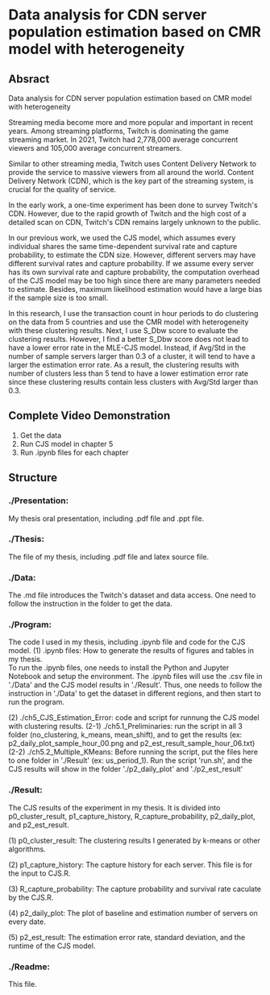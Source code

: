 # Data analysis for CDN server population estimation based on CMR model with heterogeneity

## Absract
Data analysis for CDN server population estimation based on CMR model with heterogeneity

Streaming media become more and more popular and important in recent years. Among streaming platforms, Twitch is dominating the game streaming market. In 2021, Twitch had 2,778,000 average concurrent viewers and 105,000 average concurrent streamers.

Similar to other streaming media, Twitch uses Content Delivery Network to provide the service to massive viewers from all around the world. Content Delivery Network (CDN), which is the key part of the streaming system, is crucial for the quality of service.

In the early work, a one-time experiment has been done to survey Twitch's CDN. However, due to the rapid growth of Twitch and the high cost of a detailed scan on CDN, Twitch's CDN remains largely unknown to the public. 

In our previous work, we used the CJS model, which assumes every individual shares the same time-dependent survival rate and capture probability, to estimate the CDN size. However, different servers may have different survival rates and capture probability. If we assume every server has its own survival rate and capture probability, the computation overhead of the CJS model may be too high since there are many parameters needed to estimate. Besides, maximum likelihood estimation would have a large bias if the sample size is too small.

In this research, I use the transaction count in hour periods to do clustering on the data from 5 countries and use the CMR model with heterogeneity with these clustering results. Next, I use S\_Dbw score to evaluate the clustering results. However, I find a better S_Dbw score does not lead to have a lower error rate in the MLE-CJS model. Instead, if Avg/Std in the number of sample servers larger than 0.3 of a cluster, it will tend to have a larger the estimation error rate. As a result, the clustering results with number of clusters less than 5 tend to have a lower estimation error rate since these clustering results contain less clusters with Avg/Std larger than 0.3.


## Complete Video Demonstration
1. Get the data
2. Run CJS model in chapter 5
3. Run .ipynb files for each chapter

## Structure

### ./Presentation: 
My thesis oral presentation, including .pdf file and .ppt file.

### ./Thesis:
The file of my thesis, including .pdf file and latex source file.

### ./Data:
The .md file introduces the Twitch's dataset and data access. One need to follow the instruction in the folder to get the data.

### ./Program:
The code I used in my thesis, including .ipynb file and code for the CJS model.
  (1) .ipynb files: How to generate the results of figures and tables in my thesis. \
  To run the .ipynb files, one needs to install the Python and Jupyter Notebook and setup the environment.
  The .ipynb files will use the .csv file in './Data' and the CJS model results in './Result'.
  Thus, one needs to follow the instruction in './Data' to get the dataset in different regions, and then start to run the program.
  
  (2) ./ch5_CJS_Estimation_Error: code and script for runnung the CJS model with clustering results.
    (2-1) ./ch5.1_Preliminaries: run the script in all 3 folder (no_clustering, k_means, mean_shift), 
    and to get the results (ex: p2_daily_plot_sample_hour_00.png and p2_est_result_sample_hour_06.txt)
    (2-2) ./ch5.2_Multiple_KMeans: Before running the script, put the files here to one folder in './Result' (ex: us_period_1). 
    Run the script 'run.sh', and the CJS results will show in the folder './p2_daily_plot' and './p2_est_result'

### ./Result:
The CJS results of the experiment in my thesis. 
It is divided into p0_cluster_result, p1_capture_history, R_capture_probability, p2_daily_plot, and p2_est_result.

(1) p0_cluster_result: The clustering results I generated by k-means or other algorithms.

(2) p1_capture_history: The capture history for each server. This file is for the input to CJS.R.

(3) R_capture_probability: The capture probability and survival rate caculate by the CJS.R.

(4) p2_daily_plot: The plot of baseline and estimation number of servers on every date.

(5) p2_est_result: The estimation error rate, standard deviation, and the runtime of the CJS model.

### ./Readme:
This file.
